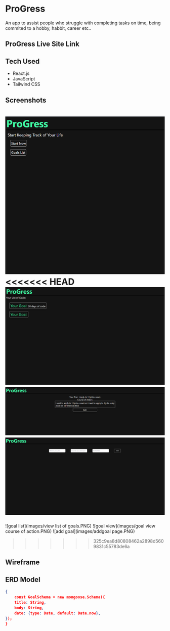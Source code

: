 # ProGress
An app to assist people who struggle with completing tasks on time, being commited to a hobby, habbit, career etc..




## ProGress Live Site Link

## Tech Used
- React.js
- JavaScript
- Tailwind CSS

## Screenshots
![Home Page](images/progress%20hameepage.PNG)
<<<<<<< HEAD
![goal list](images/view%20list%20of%20goals.PNG)
![goal view](images/goal%20view%20course%20of%20action.PNG)
![add goal](images/addgoal%20page.PNG)
=======
![goal list](images/view list of goals.PNG)
![goal view](images/goal view course of action.PNG)
![add goal](images/addgoal page.PNG)
>>>>>>> 325c9ea8d80808462a2898d5609831c55783de6a

## Wireframe

## ERD Model
```json
{
    const GoalSchema = new mongoose.Schema({
    title: String,
    body: String,
    date: {type: Date, default: Date.now},
});
}
```


